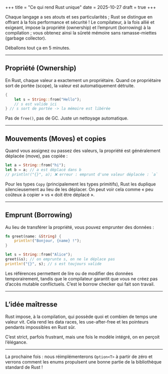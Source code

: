 +++
title = "Ce qui rend Rust unique"
date = 2025-10-27
draft = true
+++

Chaque langage a ses atouts et ses particularités ; Rust se distingue en offrant à la fois performance et sécurité !
Le compilateur, à la fois allié et exigeant, impose la propriété (ownership) et l’emprunt (borrowing) à la compilation ; vous obtenez ainsi la sûreté mémoire sans ramasse-miettes (garbage collector).

Déballons tout ça en 5 minutes.

---

## Propriété (Ownership)

En Rust, chaque valeur a exactement un propriétaire. Quand ce propriétaire sort de portée (scope), la valeur est automatiquement détruite.

```rust
{ 
    let s = String::from("Hello");
    // s est valide ici
} // s sort de portée -> la mémoire est libérée
```

Pas de `free()`, pas de GC. Juste un nettoyage automatique.

---

## Mouvements (Moves) et copies

Quand vous assignez ou passez des valeurs, la propriété est généralement déplacée (move), pas copiée :

```rust
let a = String::from("hi");
let b = a; // a est déplacé dans b
// println!("{}", a); ❌ erreur : emprunt d'une valeur déplacée : `a`
```

Pour les types `Copy` (principalement les types primitifs), Rust les duplique silencieusement au lieu de les déplacer.
On peut voir cela comme « peu coûteux à copier » vs « doit être déplacé ».

---

## Emprunt (Borrowing)

Au lieu de transférer la propriété, vous pouvez emprunter des données :

```rust
fn greet(name: &String) {
    println!("Bonjour, {name} !");
}

let s = String::from("Alice");
greet(&s); // on emprunte s, on ne le déplace pas
println!("{}", s); // s est toujours valide
```

Les références permettent de lire ou de modifier des données temporairement, tandis que le compilateur garantit que vous ne créez pas d’accès mutable conflictuels.
C’est le borrow checker qui fait son travail.

---

## L’idée maîtresse

Rust impose, à la compilation, qui possède quoi et combien de temps une valeur vit.
Cela rend les data races, les use-after-free et les pointeurs pendants impossibles en Rust sûr.

C’est strict, parfois frustrant, mais une fois le modèle intégré, on en perçoit l’élégance.

---

La prochaine fois : nous réimplémenterons `Option<T>` à partir de zéro et verrons comment les enums propulsent une bonne partie de la bibliothèque standard de Rust !
